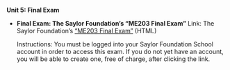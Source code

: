 **Unit 5: Final Exam** <span id="5"></span> 
-   **Final Exam: The Saylor Foundation’s “ME203 Final Exam”**
    Link: The Saylor Foundation’s [“ME203 Final
    Exam”](http://school.saylor.org/mod/quiz/view.php?id=1223) (HTML)  
      
     Instructions: You must be logged into your Saylor Foundation School
    account in order to access this exam. If you do not yet have an
    account, you will be able to create one, free of charge, after
    clicking the link.


